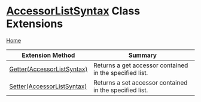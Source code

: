 # [AccessorListSyntax](https://docs.microsoft.com/en-us/dotnet/api/microsoft.codeanalysis.csharp.syntax.accessorlistsyntax) Class Extensions

[Home](../../../../../README.md)

| Extension Method | Summary |
| ---------------- | ------- |
| [Getter(AccessorListSyntax)](../../../../../Roslynator/CSharp/SyntaxExtensions/Getter/README.md#3749591364) | Returns a get accessor contained in the specified list\. |
| [Setter(AccessorListSyntax)](../../../../../Roslynator/CSharp/SyntaxExtensions/Setter/README.md#1651493367) | Returns a set accessor contained in the specified list\. |

